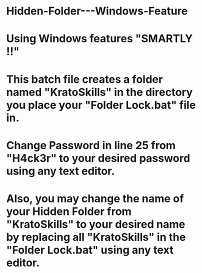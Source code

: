 # Hidden-Folder---Windows-Feature
# Using Windows features "SMARTLY !!"
# This batch file creates a folder named "KratoSkills" in the directory you place your "Folder Lock.bat" file in.
# Change Password in line 25 from "H4ck3r" to your desired password using any text editor.
# Also, you may change the name of your Hidden Folder from "KratoSkills" to your desired name by replacing all "KratoSkills" in the "Folder Lock.bat" using any text editor.
